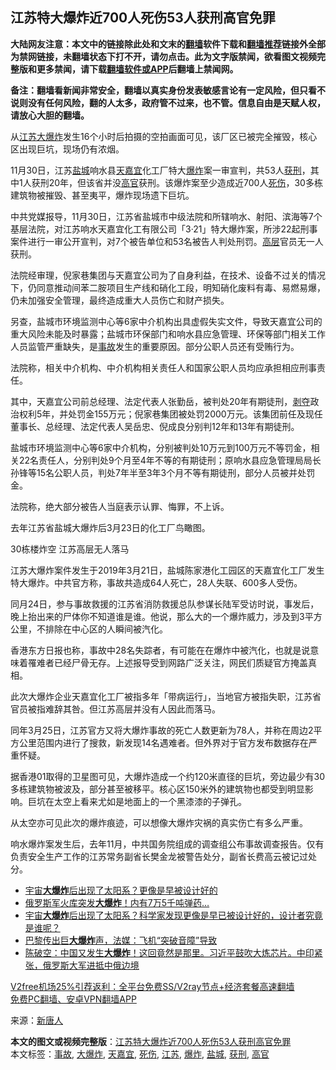  <h2>江苏特大爆炸近700人死伤53人获刑高官免罪</h2> <p class="notice"><b>大陆网友注意：本文中的链接除此处和文末的<a href="https://github.com/bannedbook/fanqiang" >翻墙</a>软件下载和<a href="https://github.com/killgcd/justmysocks/blob/master/README.md">翻墙推荐</a>链接外全部为禁网链接，未翻墙状态下打不开，请勿点击。此为文字版禁闻，欲看图文视频完整版和更多禁闻，请下载<a href="https://github.com/bannedbook/fanqiang">翻墙软件或APP</a>后翻墙上禁闻网。</p><p>备注：翻墙看新闻非常安全，翻墙以真实身份发表敏感言论有一定风险，但只看不说则没有任何风险，翻的人太多，政府管不过来，也不管。信息自由是天赋人权，请放心大胆的翻墙。</b></p>  <div class="entry"> <p id="conimg">从<a href="https://www.bannedbook.org/bnews/tag/%e6%b1%9f%e8%8b%8f/" class="st_tag internal_tag" rel="tag" title="标签 江苏 下的日志">江苏</a><a href="https://www.bannedbook.org/bnews/tag/%e5%a4%a7%e7%88%86%e7%82%b8/" class="st_tag internal_tag" rel="tag" title="标签 大爆炸 下的日志">大爆炸</a>发生16个小时后拍摄的空拍画面可见，该厂区已被完全摧毁，核心区出现巨坑，现场仍有浓烟。</p> <p>11月30日，江苏<a href="https://www.bannedbook.org/bnews/tag/%E7%9B%90%E5%9F%8E/" class="st_tag internal_tag" rel="tag" title="标签 盐城 下的日志">盐城</a>响水县<a href="https://www.bannedbook.org/bnews/tag/%E5%A4%A9%E5%98%89%E5%AE%9C/" class="st_tag internal_tag" rel="tag" title="标签 天嘉宜 下的日志">天嘉宜</a>化工厂特大<a href="https://www.bannedbook.org/bnews/tag/%e7%88%86%e7%82%b8/" class="st_tag internal_tag" rel="tag" title="标签 爆炸 下的日志">爆炸</a>案一审宣判，共53人<a href="https://www.bannedbook.org/bnews/tag/%E8%8E%B7%E5%88%91/" class="st_tag internal_tag" rel="tag" title="标签 获刑 下的日志">获刑</a>，其中1人获刑20年，但该省并没<a href="https://www.bannedbook.org/bnews/tag/%E9%AB%98%E5%AE%98/" class="st_tag internal_tag" rel="tag" title="标签 高官 下的日志">高官</a>获刑。该爆炸案至少造成近700人<a href="https://www.bannedbook.org/bnews/tag/%E6%AD%BB%E4%BC%A4/" class="st_tag internal_tag" rel="tag" title="标签 死伤 下的日志">死伤</a>，30多栋建筑物被摧毁、甚至夷平，爆炸现场遗下巨坑。</p> <p>中共党媒报导，11月30日，江苏省盐城市中级法院和所辖响水、射阳、滨海等7个基层法院，对江苏响水天嘉宜化工有限公司「3·21」特大爆炸案，所涉22起刑事案件进行一审公开宣判，对7个被告单位和53名被告人判处刑罚。<span class='wp_keywordlink_affiliate'><a href="https://www.bannedbook.org/bnews/ccpdope/" title="中共高层内幕" target="_blank">高层</a></span>官员无一人获刑。</p> <p>法院经审理，倪家巷集团与天嘉宜公司为了自身利益，在技术、设备不过关的情况下，仍同意推动间苯二胺项目生产线和硝化工段，明知硝化废料有毒、易燃易爆，仍未加强安全管理，最终造成重大人员伤亡和财产损失。</p> <p>另查，盐城市环境监测中心等6家中介机构出具虚假失实文件，导致天嘉宜公司的重大风险未能及时暴露；盐城市环保部门和响水县应急管理、环保等部门相关工作人员监管严重缺失，是<a href="https://www.bannedbook.org/bnews/tag/%E4%BA%8B%E6%95%85/" class="st_tag internal_tag" rel="tag" title="标签 事故 下的日志">事故</a>发生的重要原因。部分公职人员还有受贿行为。</p>  <p>法院称，相关中介机构、中介机构相关责任人和国家公职人员均应承担相应刑事责任。</p> <p>其中，天嘉宜公司前总经理、法定代表人张勤岳，被判处20年有期徒刑，<span class='wp_keywordlink'><a href="https://www.bannedbook.org/forum2/topic21.html" title="《剥夺》 黄建民 著" target="_blank">剥夺</a></span>政治权利5年，并处罚金155万元；倪家巷集团被处罚2000万元。该集团前任及现任董事长、总经理、法定代表人吴岳忠、倪成良分别判12年和13年有期徒刑。</p> <p>盐城市环境监测中心等6家中介机构，分别被判处10万元到100万元不等罚金，相关22名责任人，分别判处9个月至4年不等的有期徒刑；原响水县应急管理局局长孙锋等15名公职人员，判处7年半至3年3个月不等有期徒刑，部分人员被并处罚金。</p> <p>法院称，绝大部分被告人当庭表示认罪、悔罪，不上诉。</p> <p>去年江苏省盐城大爆炸后3月23日的化工厂鸟瞰图。</p>  <p>30栋楼炸空 江苏高层无人落马</p> <p>江苏大爆炸案件发生于2019年3月21日，盐城陈家港化工园区的天嘉宜化工厂发生特大爆炸。中共官方称，事故共造成64人死亡，28人失联、600多人受伤。</p> <p>同月24日，参与事故救援的江苏省消防救援总队参谋长陆军受访时说，事发后，晚上抬出来的尸体你不知道谁是谁。他说，那么大的一个爆炸威力，涉及到3平方公里，不排除在中心区的人瞬间被汽化。</p> <p>香港东方日报也称，事故中28名失踪者，有可能在在爆炸中被汽化，也就是说意味着罹难者已经尸骨无存。上述报导受到网路广泛关注，网民们质疑官方掩盖真相。</p> <p>此次大爆炸企业天嘉宜化工厂被指多年「带病运行」，当地官方被指失职，江苏省官员被指难辞其咎。但江苏高层并没有人因此而落马。</p>  <p>同年3月25日，江苏官方又将大爆炸事故的死亡人数更新为78人，并称在周边2平方公里范围内进行了搜救，新发现14名遇难者。但外界对于官方发布数据存在严重怀疑。</p> <p>据香港01取得的卫星图可见，大爆炸造成一个约120米直径的巨坑，旁边最少有30多栋建筑物被波及，部分甚至被移平。核心区150米外的建筑物也都受到明显影响。巨坑在太空上看来尤如是地面上的一个黑漆漆的子弹孔。</p> <p>从太空亦可见此次的爆炸痕迹，可以想像大爆炸灾祸的真实伤亡有多么严重。</p> <p>响水爆炸案发生后，去年11月，中共国务院组成的调查组公布事故调查报告。仅有负责安全生产工作的江苏常务副省长樊金龙被警告处分，副省长费高云被记过处分。</p> <ul class='op-related-articles' title='相关阅读'> <li><a href='https://www.bannedbook.org/bnews/funmedia/20201010/1411489.html' target='_blank'>宇宙<b>大爆炸</b>后出现了太阳系？更像是早被设计好的</a></li> <li><a href='https://www.bannedbook.org/bnews/worldnews/20201009/1410808.html' target='_blank'>俄罗斯军火库突发<b>大爆炸</b>！内有7万5千吨弹药…</a></li> <li><a href='https://www.bannedbook.org/bnews/comments/20201003/1407194.html' target='_blank'>宇宙<b>大爆炸</b>后出现了太阳系？科学家发现更像是早已被设计好的，设计者究竟是谁呢？</a></li> <li><a href='https://www.bannedbook.org/bnews/baitai/20201001/1406255.html' target='_blank'>巴黎传出巨<b>大爆炸</b>声，法媒：飞机“突破音障”导致</a></li> <li><a href='https://www.bannedbook.org/bnews/cbnews/20200926/1403306.html' target='_blank'>陈破空：中国又发生<b>大爆炸</b>！这回竟然是那里。习近平鼓吹大炼芯片。中印紧张，俄罗斯大军进抵中俄边境</a></li> </ul> <p class="texttj"> <a href="https://github.com/bannedbook/fanqiang/wiki/V2ray%E6%9C%BA%E5%9C%BA" target="_blank">V2free机场25%引荐返利：全平台免费SS/V2ray节点+经济套餐高速翻墙</a><br/> <a href="https://github.com/bannedbook/fanqiang/wiki/%E7%A6%81%E9%97%BB%E7%BD%91%E5%AE%89%E5%8D%93%E7%BF%BB%E5%A2%99%E6%96%B0%E9%97%BBAPP" target="_blank">免费PC翻墙、安卓VPN翻墙APP</a></p><p> 来源：<span class='wp_keywordlink_affiliate'><a href="https://www.ntdtv.com/" title="新唐人">新唐人</a></span> </p> <a name='sharetosocial'></a>       <div><b>本文的图文或视频完整版</b>：<a href='https://www.bannedbook.org/bnews/cbnews/20201130/1439584.html'>江苏特大爆炸近700人死伤53人获刑高官免罪</a></div>  </div><!--END ENTRY--> <div class="postfooter"> <div>本文标签：<a href="https://www.bannedbook.org/bnews/tag/%E4%BA%8B%E6%95%85/" rel="tag">事故</a>, <a href="https://www.bannedbook.org/bnews/tag/%e5%a4%a7%e7%88%86%e7%82%b8/" rel="tag">大爆炸</a>, <a href="https://www.bannedbook.org/bnews/tag/%E5%A4%A9%E5%98%89%E5%AE%9C/" rel="tag">天嘉宜</a>, <a href="https://www.bannedbook.org/bnews/tag/%E6%AD%BB%E4%BC%A4/" rel="tag">死伤</a>, <a href="https://www.bannedbook.org/bnews/tag/%e6%b1%9f%e8%8b%8f/" rel="tag">江苏</a>, <a href="https://www.bannedbook.org/bnews/tag/%e7%88%86%e7%82%b8/" rel="tag">爆炸</a>, <a href="https://www.bannedbook.org/bnews/tag/%E7%9B%90%E5%9F%8E/" rel="tag">盐城</a>, <a href="https://www.bannedbook.org/bnews/tag/%E8%8E%B7%E5%88%91/" rel="tag">获刑</a>, <a href="https://www.bannedbook.org/bnews/tag/%E9%AB%98%E5%AE%98/" rel="tag">高官</a></div>  </div><!--END POSTFOOTER--> 